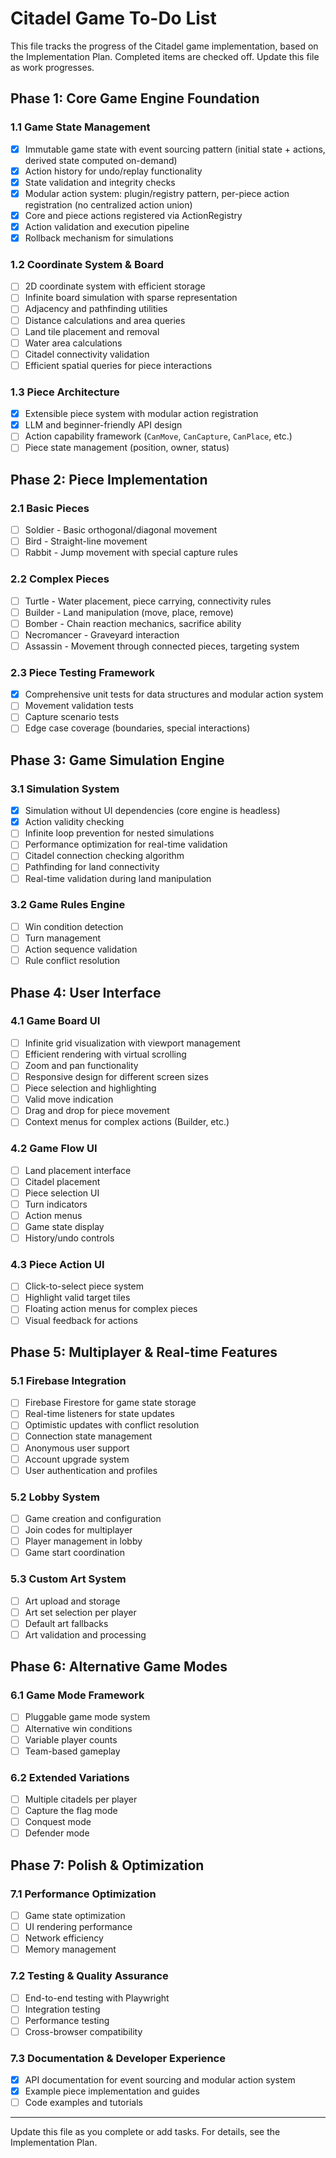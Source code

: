 # Citadel Game To-Do List

This file tracks the progress of the Citadel game implementation, based on the Implementation Plan. Completed items are checked off. Update this file as work progresses.

## Phase 1: Core Game Engine Foundation

### 1.1 Game State Management
- [x] Immutable game state with event sourcing pattern (initial state + actions, derived state computed on-demand)
- [x] Action history for undo/replay functionality
- [x] State validation and integrity checks
- [x] Modular action system: plugin/registry pattern, per-piece action registration (no centralized action union)
- [x] Core and piece actions registered via ActionRegistry
- [x] Action validation and execution pipeline
- [x] Rollback mechanism for simulations

### 1.2 Coordinate System & Board
- [ ] 2D coordinate system with efficient storage
- [ ] Infinite board simulation with sparse representation
- [ ] Adjacency and pathfinding utilities
- [ ] Distance calculations and area queries
- [ ] Land tile placement and removal
- [ ] Water area calculations
- [ ] Citadel connectivity validation
- [ ] Efficient spatial queries for piece interactions

### 1.3 Piece Architecture
- [x] Extensible piece system with modular action registration
- [x] LLM and beginner-friendly API design
- [ ] Action capability framework (`CanMove`, `CanCapture`, `CanPlace`, etc.)
- [ ] Piece state management (position, owner, status)

## Phase 2: Piece Implementation

### 2.1 Basic Pieces
- [ ] Soldier - Basic orthogonal/diagonal movement
- [ ] Bird - Straight-line movement
- [ ] Rabbit - Jump movement with special capture rules

### 2.2 Complex Pieces
- [ ] Turtle - Water placement, piece carrying, connectivity rules
- [ ] Builder - Land manipulation (move, place, remove)
- [ ] Bomber - Chain reaction mechanics, sacrifice ability
- [ ] Necromancer - Graveyard interaction
- [ ] Assassin - Movement through connected pieces, targeting system

### 2.3 Piece Testing Framework
- [x] Comprehensive unit tests for data structures and modular action system
- [ ] Movement validation tests
- [ ] Capture scenario tests
- [ ] Edge case coverage (boundaries, special interactions)

## Phase 3: Game Simulation Engine

### 3.1 Simulation System
- [x] Simulation without UI dependencies (core engine is headless)
- [x] Action validity checking
- [ ] Infinite loop prevention for nested simulations
- [ ] Performance optimization for real-time validation
- [ ] Citadel connection checking algorithm
- [ ] Pathfinding for land connectivity
- [ ] Real-time validation during land manipulation

### 3.2 Game Rules Engine
- [ ] Win condition detection
- [ ] Turn management
- [ ] Action sequence validation
- [ ] Rule conflict resolution

## Phase 4: User Interface

### 4.1 Game Board UI
- [ ] Infinite grid visualization with viewport management
- [ ] Efficient rendering with virtual scrolling
- [ ] Zoom and pan functionality
- [ ] Responsive design for different screen sizes
- [ ] Piece selection and highlighting
- [ ] Valid move indication
- [ ] Drag and drop for piece movement
- [ ] Context menus for complex actions (Builder, etc.)

### 4.2 Game Flow UI
- [ ] Land placement interface
- [ ] Citadel placement
- [ ] Piece selection UI
- [ ] Turn indicators
- [ ] Action menus
- [ ] Game state display
- [ ] History/undo controls

### 4.3 Piece Action UI
- [ ] Click-to-select piece system
- [ ] Highlight valid target tiles
- [ ] Floating action menus for complex pieces
- [ ] Visual feedback for actions

## Phase 5: Multiplayer & Real-time Features

### 5.1 Firebase Integration
- [ ] Firebase Firestore for game state storage
- [ ] Real-time listeners for state updates
- [ ] Optimistic updates with conflict resolution
- [ ] Connection state management
- [ ] Anonymous user support
- [ ] Account upgrade system
- [ ] User authentication and profiles

### 5.2 Lobby System
- [ ] Game creation and configuration
- [ ] Join codes for multiplayer
- [ ] Player management in lobby
- [ ] Game start coordination

### 5.3 Custom Art System
- [ ] Art upload and storage
- [ ] Art set selection per player
- [ ] Default art fallbacks
- [ ] Art validation and processing

## Phase 6: Alternative Game Modes

### 6.1 Game Mode Framework
- [ ] Pluggable game mode system
- [ ] Alternative win conditions
- [ ] Variable player counts
- [ ] Team-based gameplay

### 6.2 Extended Variations
- [ ] Multiple citadels per player
- [ ] Capture the flag mode
- [ ] Conquest mode
- [ ] Defender mode

## Phase 7: Polish & Optimization

### 7.1 Performance Optimization
- [ ] Game state optimization
- [ ] UI rendering performance
- [ ] Network efficiency
- [ ] Memory management

### 7.2 Testing & Quality Assurance
- [ ] End-to-end testing with Playwright
- [ ] Integration testing
- [ ] Performance testing
- [ ] Cross-browser compatibility

### 7.3 Documentation & Developer Experience
- [x] API documentation for event sourcing and modular action system
- [x] Example piece implementation and guides
- [ ] Code examples and tutorials

---

Update this file as you complete or add tasks. For details, see the Implementation Plan.
